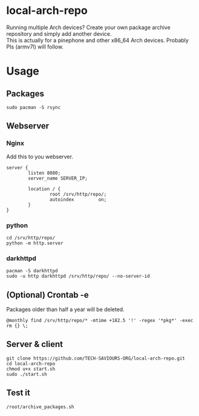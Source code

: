 # local-arch-repo
Running multiple Arch devices? Create your own package archive repository and simply add another device.  
This is actually for a pinephone and other x86_64 Arch devices. Probably PIs (armv7l) will follow.

# Usage

## Packages
```
sudo pacman -S rsync
```

## Webserver

### Nginx
Add this to you webserver.
```
server {
        listen 8080;
        server_name SERVER_IP;

        location / {
                root /srv/http/repo/;
                autoindex         on;
        }
}
```

### python
```
cd /srv/http/repo/
python -m http.server
```

### darkhttpd
```
pacman -S darkhttpd
sudo -u http darkhttpd /srv/http/repo/ --no-server-id
```

## (Optional) Crontab -e
Packages older than half a year will be deleted.
```
@monthly find /srv/http/repo/* -mtime +182.5 '!' -regex '*pkg*' -exec rm {} \;
```

## Server & client
```
git clone https://github.com/TECH-SAVIOURS-ORG/local-arch-repo.git
cd local-arch-repo
chmod u+x start.sh
sudo ./start.sh
```

## Test it
```
/root/archive_packages.sh
```
